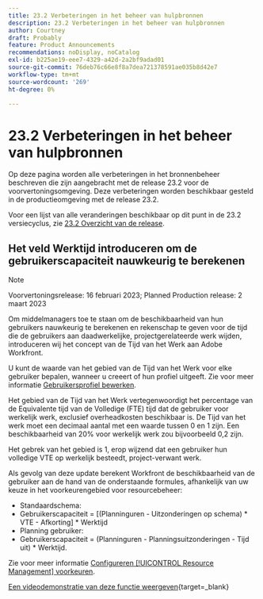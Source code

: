 ```yaml
---
title: 23.2 Verbeteringen in het beheer van hulpbronnen
description: 23.2 Verbeteringen in het beheer van hulpbronnen
author: Courtney
draft: Probably
feature: Product Announcements
recommendations: noDisplay, noCatalog
exl-id: b225ae19-eee7-4329-a42d-2a2bf9adad01
source-git-commit: 76deb76c66e8f8a7dea721378591ae035b8d42e7
workflow-type: tm+mt
source-wordcount: '269'
ht-degree: 0%

---
```


# 23.2 Verbeteringen in het beheer van hulpbronnen

Op deze pagina worden alle verbeteringen in het bronnenbeheer beschreven die zijn aangebracht met de release 23.2 voor de voorvertoningsomgeving. Deze verbeteringen worden beschikbaar gesteld in de productieomgeving met de release 23.2.

Voor een lijst van alle veranderingen beschikbaar op dit punt in de 23.2 versiecyclus, zie [23.2 Overzicht van de release](/help/quicksilver/product-announcements/product-releases/23.2-release-activity/23-2-release-overview.md).

## Het veld Werktijd introduceren om de gebruikerscapaciteit nauwkeurig te berekenen

>[!NOTE]
>
>Voorvertoningsrelease: 16 februari 2023; Planned Production release: 2 maart 2023

Om middelmanagers toe te staan om de beschikbaarheid van hun gebruikers nauwkeurig te berekenen en rekenschap te geven voor de tijd die de gebruikers aan daadwerkelijke, projectgerelateerde werk wijden, introduceren wij het concept van de Tijd van het Werk aan Adobe Workfront.

U kunt de waarde van het gebied van de Tijd van het Werk voor elke gebruiker bepalen, wanneer u creeert of hun profiel uitgeeft. Zie voor meer informatie [Gebruikersprofiel bewerken](/help/quicksilver/administration-and-setup/add-users/create-and-manage-users/edit-a-users-profile.md).

Het gebied van de Tijd van het Werk vertegenwoordigt het percentage van de Equivalente tijd van de Volledige (FTE) tijd dat de gebruiker voor werkelijk werk, exclusief overheadkosten beschikbaar is. De Tijd van het werk moet een decimaal aantal met een waarde tussen 0 en 1 zijn. Een beschikbaarheid van 20% voor werkelijk werk zou bijvoorbeeld 0,2 zijn.

Het gebrek van het gebied is 1, erop wijzend dat een gebruiker hun volledige VTE op werkelijk besteedt, project-verwant werk.

Als gevolg van deze update berekent Workfront de beschikbaarheid van de gebruiker aan de hand van de onderstaande formules, afhankelijk van uw keuze in het voorkeurengebied voor resourcebeheer:

* Standaardschema:
* Gebruikerscapaciteit = [(Planninguren - Uitzonderingen op schema) * VTE - Afkorting] * Werktijd
* Planning gebruiker:
* Gebruikerscapaciteit = (Planninguren - Planningsuitzonderingen - Tijd uit) * Werktijd.

Zie voor meer informatie [Configureren [!UICONTROL Resource Management] voorkeuren](/help/quicksilver/administration-and-setup/set-up-workfront/configure-system-defaults/configure-resource-mgmt-preferences.md).

[Een videodemonstratie van deze functie weergeven](https://video.tv.adobe.com/v/3415608/){target=_blank}

